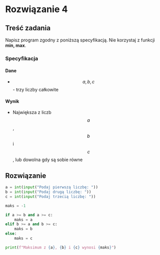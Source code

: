 # Rozwiązanie 4

## Treść zadania

Napisz program zgodny z poniższą specyfikacją. Nie korzystaj z funkcji **min, max**.

### Specyfikacja

#### Dane

* $$a, b, c$$ - trzy liczby całkowite

#### Wynik

* Największa z liczb $$a$$, $$b$$ i $$c$$, lub dowolna gdy są sobie równe

## Rozwiązanie

```python
a = int(input("Podaj pierwszą liczbę: "))
b = int(input("Podaj drugą liczbę: "))
c = int(input("Podaj trzecią liczbę: "))

maks = -1

if a >= b and a >= c:
    maks = a
elif b >= a and b >= c:
    maks = b
else:
    maks = c

print(f"Maksimum z {a}, {b} i {c} wynosi {maks}")
```
